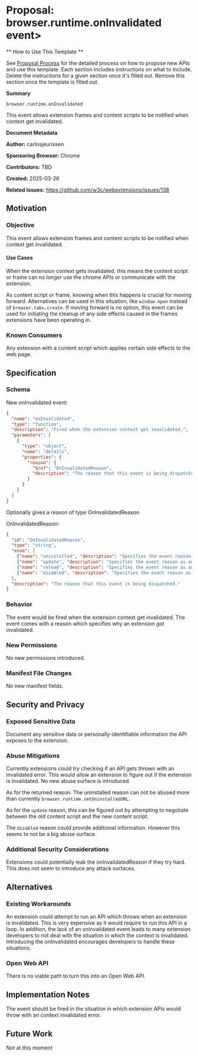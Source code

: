 # Proposal: browser.runtime.onInvalidated event>

** How to Use This Template **

See [Proposal Process](proposal_process.md) for the detailed process on how to
propose new APIs and use this template.  Each section includes instructions on
what to include.  Delete the instructions for a given section once it's filled
out.  Remove this section once the template is filled out.

**Summary**

`browser.runtime.onInvalidated`

This event allows extension frames and content scripts to be notified when
context get invalidated.

**Document Metadata**

**Author:** carlosjeurissen

**Sponsoring Browser:** Chrome

**Contributors:** TBD

**Created:** 2025-03-26

**Related Issues:** https://github.com/w3c/webextensions/issues/138

## Motivation

### Objective

This event allows extension frames and content scripts to be notified when
context get invalidated.

#### Use Cases

When the extension context gets invalidated, this means the content script
or frame can no longer use the chrome APIs or communicate with the extension.

As content script or frame, knowing when this happens is crucial for moving
forward. Alternatives can be used in this situation, like `window.open` instead
of `browser.tabs.create`. If moving forward is no option, this event can be
used for initiating the cleanup of any side effects caused in the frames
extensions have been operating in.

### Known Consumers

Any extension with a content script which applies certain side effects to the
web page.

## Specification

### Schema

New onInvalidated event:
```json
{
  "name": "onInvalidated",
  "type": "function",
  "description": "Fired when the extension context get invalidated.",
  "parameters": [
    {
      "type": "object",
      "name": "details",
      "properties": {
        "reason": {
          "$ref": "OnInvalidatedReason",
          "description": "The reason that this event is being dispatched."
        }
      }
    }
  ]
}
```

Optionally gives a reason of type OnInvalidatedReason

OnInvalidatedReason:

```json
{
  "id": "OnInvalidatedReason",
  "type": "string",
  "enum": [
    {"name": "uninstalled", "description": "Specifies the event reason as an uninstallation."},
    {"name": "update", "description": "Specifies the event reason as an extension update."},
    {"name": "reload", "description": "Specifies the event reason as an extension reloading."},
    {"name": "disabled", "description": "Specifies the event reason as an extension disabling."}
  ],
  "description": "The reason that this event is being dispatched."
}
```

### Behavior

The event would be fired when the extension context get invalidated.
The event comes with a reason which specifies why an extension got invalidated.

### New Permissions

No new permissions introduced.

### Manifest File Changes

No new manifest fields.

## Security and Privacy

### Exposed Sensitive Data

Document any sensitive data or personally-identifiable information the API
exposes to the extension.

### Abuse Mitigations

Currently extensions could try checking if an API gets thrown with an
invalidated error. This would allow an extension to figure out if the extension
is invalidated. No new abuse surface is introduced.

As for the returned reason. The uninstalled reason can not be abused more than
currently `browser.runtime.setUninstalledURL`.

As for the `update` reason, this can be figured out by attempting to negotiate
between the old content script and the new content script.

The `disabled` reason could provide additional information. However this seems
to not be a big abuse surface.

### Additional Security Considerations

Extensions could potentially leak the onInvalidatedReason if they try hard.
This does not seem to introduce any attack surfaces.

## Alternatives

### Existing Workarounds

An extension could attempt to run an API which throws when an extension is
invalidated. This is very expensive as it would require to run this API in a
loop. In addition, the lack of an onInvalidated event leads to many
extension developers to not deal with the situation in which the context is
invalidated. Introducing the onInvalidated encourages developers to handle
these situations.

### Open Web API

There is no viable path to turn this into an Open Web API.

## Implementation Notes

The event should be fired in the situation in which extension APIs would throw
with an context invalidated error.

## Future Work

Not at this moment

